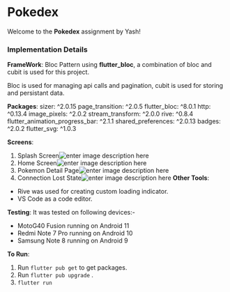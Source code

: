 # Pokedex

  

Welcome to the **Pokedex** assignment by Yash!

  

### Implementation Details

**FrameWork**:
Bloc Pattern using **flutter_bloc**, a combination of bloc and cubit is used for this project.

Bloc is used for managing api calls and pagination, cubit is used for storing and persistant data.

  

**Packages**:
sizer: ^2.0.15
page_transition: ^2.0.5
flutter_bloc: ^8.0.1
http: ^0.13.4
image_pixels: ^2.0.2
stream_transform: ^2.0.0
rive: ^0.8.4
flutter_animation_progress_bar: ^2.1.1
shared_preferences: ^2.0.13
badges: ^2.0.2
flutter_svg: ^1.0.3


**Screens**:

 1. Splash Screen![enter image description here](https://i.imgur.com/r3iI8DR.jpg) 
 2. Home Screen![enter image description here](https://i.imgur.com/UimHu9l.jpg)
 3. Pokemon Detail Page![enter image description here](https://i.imgur.com/OS1dtEE.jpg)
 4. Connection Lost State![enter image description here](https://i.imgur.com/B42IyND.jpg)
**Other  Tools**:
 - Rive was used for creating custom loading indicator.
 - VS Code as a code editor.

**Testing**:
It was tested on following devices:-
 - MotoG40 Fusion running on Android 11
 - Redmi Note 7 Pro running on Android 10
 - Samsung Note 8 running on Android 9

  

**To Run**:
 1. Run `flutter pub get` to get packages.
 2. Run `flutter pub upgrade` .
 3. `flutter run`

